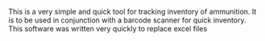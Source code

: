 This is a very simple and quick tool for tracking inventory of ammunition.  It is to be used in conjunction with a barcode scanner for quick inventory.    This software was written very quickly to replace excel files
